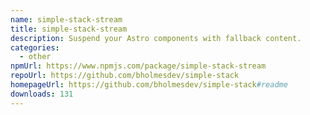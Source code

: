 ```yaml
---
name: simple-stack-stream
title: simple-stack-stream
description: Suspend your Astro components with fallback content.
categories:
  - other
npmUrl: https://www.npmjs.com/package/simple-stack-stream
repoUrl: https://github.com/bholmesdev/simple-stack
homepageUrl: https://github.com/bholmesdev/simple-stack#readme
downloads: 131
---
```


